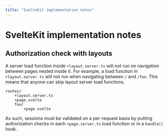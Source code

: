 ```yaml
---
title: "SvelteKit implementation notes"
---
```


# SvelteKit implementation notes

## Authorization check with layouts

A server load function inside `+layout.server.ts` will not run on navigation between pages nested inside it. For example, a load function in `+layout.server.ts` will not run when navigating between `/` and `/foo`. This means that anyone can skip layout server load functions.

```
routes/
    +layout.server.ts
    +page.svelte
    foo/
        +page.svelte
```

As such, sessions must be validated on a per-request basis by putting authorization checks in each `+page.server.ts` load function or in a `handle()` hook.
